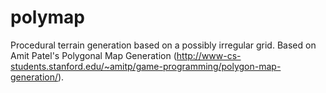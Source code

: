 # polymap
Procedural terrain generation based on a possibly irregular grid.
Based on Amit Patel's Polygonal Map Generation (http://www-cs-students.stanford.edu/~amitp/game-programming/polygon-map-generation/).
